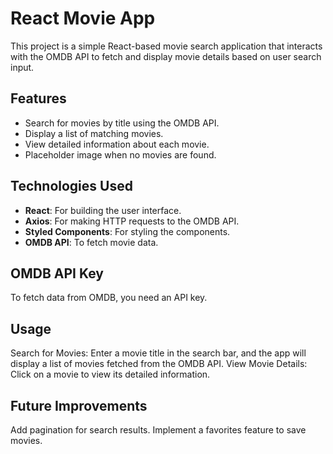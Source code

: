 # React Movie App

This project is a simple React-based movie search application that interacts with the OMDB API to fetch and display movie details based on user search input.

## Features

- Search for movies by title using the OMDB API.
- Display a list of matching movies.
- View detailed information about each movie.
- Placeholder image when no movies are found.

## Technologies Used

- **React**: For building the user interface.
- **Axios**: For making HTTP requests to the OMDB API.
- **Styled Components**: For styling the components.
- **OMDB API**: To fetch movie data.

## OMDB API Key
To fetch data from OMDB, you need an API key.
 
 ## Usage
Search for Movies: Enter a movie title in the search bar, and the app will display a list of movies fetched from the OMDB API.
View Movie Details: Click on a movie to view its detailed information.

## Future Improvements
Add pagination for search results.
Implement a favorites feature to save movies.

